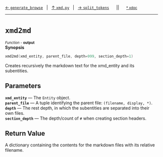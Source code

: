 [&#8592; `generate_browse`](xmd.py--generate_browse.md)&nbsp;&nbsp;&nbsp;|&nbsp;&nbsp;&nbsp;[&#8593; `xmd.py`](xmd.py.md)&nbsp;&nbsp;&nbsp;|&nbsp;&nbsp;&nbsp;[&#8594; `split_tokens`](xmd.py--split_tokens.md)&nbsp;&nbsp;&nbsp;&nbsp;&nbsp;&nbsp;||&nbsp;&nbsp;&nbsp;&nbsp;&nbsp;&nbsp;<small>[\* xdoc](../xdoc/xmd.py.xmd#L246)</small>
***

# `xmd2md`
<small>*Function* - **output**</small>  
**Synopsis**

```cpp
xmd2md(xmd_entity, parent_file, depth=999, section_depth=1)
```

Creates recursively the markdown text for the xmd_entity and its subentities.


## Parameters
**`xmd_entity`** &#8213; The `Entity` object.  
**`parent_file`** &#8213; A tuple identifying the parent file: `(filename, display, *)`.  
**`depth`** &#8213; The rest depth, in which the subentities are separated into their own files.  
**`section_depth`** &#8213; The depth/count of `#` when creating section headers.  
## Return Value

A dictionary containing the contents for the markdown files with its relative filename.


